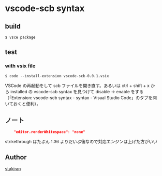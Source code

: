 # vscode-scb syntax

## build

```
$ vsce package
```

## test

### with vsix file

```
$ code --install-extension vscode-scb-0.0.1.vsix
```

VSCode の再起動をして scb ファイルを開き直す。あるいは ctrl + shift + x から installed の vscode-scb syntax を見つけて disable → enable をする（「Extension: vscode-scb syntax - syntax - Visual Studio Code」のタブを開いておくと便利）。

## ノート

```json
    "editor.renderWhitespace": "none"
```

strikethrough はたぶん 1.36 よりだいぶ後なので対応エンジンは上げた方がいい

## Author
[stakiran](https://github.com/stakiran)
